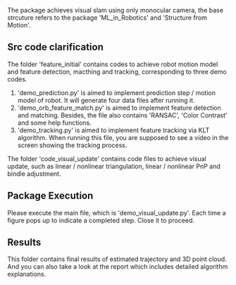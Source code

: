The package achieves visual slam using only monocular camera, the base strcuture refers to the package 'ML_in_Robotics' and 'Structure from Motion'. 

Src code clarification
----------------------
The folder 'feature_initial' contains codes to achieve robot motion model and feature detection, macthing and tracking, corresponding to three demo codes.
1. 'demo_prediction.py' is aimed to implement prediction step / motion model of robot. It will generate four data files after running it.
2. 'demo_orb_feature_match.py' is aimed to implement feature detection and matching. Besides, the file also contains 'RANSAC', 'Color Contrast' and some help functions.
3. 'demo_tracking.py' is aimed to implement feature tracking via KLT algorithm. When running this file, you are supposed to see a video in the screen showing the tracking process. 

The folder 'code_visual_update' contains code files to achieve visual update, such as linear / nonlinear triangulation, linear / nonlinear PnP and bindle adjustment.

Package Execution
-----------------
Please execute the main file, which is 'demo_visual_update.py'. Each time a figure pops up to indicate a completed step. Close it to proceed. 

Results
-------
This folder contains final results of estimated trajectory and 3D point cloud. And you can also take a look at the report which includes detailed algorithm explanations.
